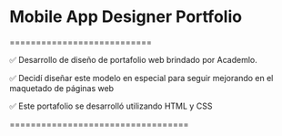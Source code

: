 # Mobile App Designer Portfolio
===========================

✅ Desarrollo de diseño de portafolio web brindado por Academlo.

✅ Decidí diseñar este modelo en especial para seguir mejorando en el maquetado de páginas web 

✅  Este portafolio se desarrolló utilizando HTML y CSS

==================================